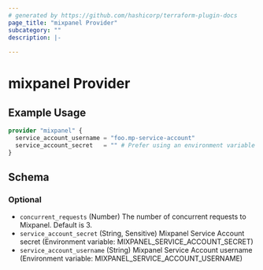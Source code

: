```yaml
---
# generated by https://github.com/hashicorp/terraform-plugin-docs
page_title: "mixpanel Provider"
subcategory: ""
description: |-
  
---
```


# mixpanel Provider



## Example Usage

```terraform
provider "mixpanel" {
  service_account_username = "foo.mp-service-account"
  service_account_secret   = "" # Prefer using an environment variable for this
}
```

<!-- schema generated by tfplugindocs -->
## Schema

### Optional

- `concurrent_requests` (Number) The number of concurrent requests to Mixpanel. Default is 3.
- `service_account_secret` (String, Sensitive) Mixpanel Service Account secret (Environment variable: MIXPANEL_SERVICE_ACCOUNT_SECRET)
- `service_account_username` (String) Mixpanel Service Account username (Environment variable: MIXPANEL_SERVICE_ACCOUNT_USERNAME)
